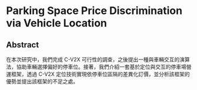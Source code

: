 # Parking Space Price Discrimination via Vehicle Location

## Abstract
在本次研究中，我們完成 C-V2X 可行性的調查，之後提出一種與車輛交互的演算法，協助車輛選擇偏好的停車位。接著，我們介紹一套基於定位與交互的停車場營運框架，透過 C-V2X 定位技術實現依停車位區隔的差異化訂價，並分析該框架的優勢並提出該框架的不足之處。
